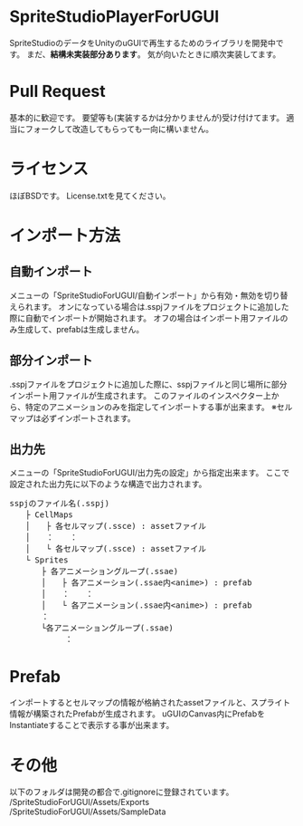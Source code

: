 SpriteStudioPlayerForUGUI
==================

SpriteStudioのデータをUnityのuGUIで再生するためのライブラリを開発中です。
まだ、<strong>結構未実装部分あります</strong>。
気が向いたときに順次実装してます。


Pull Request
==
基本的に歓迎です。
要望等も(実装するかは分かりませんが)受け付けてます。
適当にフォークして改造してもらっても一向に構いません。


ライセンス
==
ほぼBSDです。
License.txtを見てください。


インポート方法
==

## 自動インポート
メニューの「SpriteStudioForUGUI/自動インポート」から有効・無効を切り替えられます。
オンになっている場合は.sspjファイルをプロジェクトに追加した際に自動でインポートが開始されます。
オフの場合はインポート用ファイルのみ生成して、prefabは生成しません。


## 部分インポート
.sspjファイルをプロジェクトに追加した際に、sspjファイルと同じ場所に部分インポート用ファイルが生成されます。
このファイルのインスペクター上から、特定のアニメーションのみを指定してインポートする事が出来ます。
※セルマップは必ずインポートされます。


## 出力先
メニューの「SpriteStudioForUGUI/出力先の設定」から指定出来ます。
ここで設定された出力先に以下のような構造で出力されます。
<pre>sspjのファイル名(.sspj)
　　├ CellMaps
　　│　　├ 各セルマップ(.ssce) : assetファイル
　　│　　：　　：
　　│　　└ 各セルマップ(.ssce) : assetファイル
　　└ Sprites
　　　　├ 各アニメーショングループ(.ssae)
　　　　│　　├ 各アニメーション(.ssae内&lt;anime&gt;) : prefab
　　　　│　　：　　：
　　　　│　　└ 各アニメーション(.ssae内&lt;anime&gt;) : prefab
　　　　：
　　　　└各アニメーショングループ(.ssae)
　　　　　　　：
</pre>

Prefab
==

インポートするとセルマップの情報が格納されたassetファイルと、スプライト情報が構築されたPrefabが生成されます。
uGUIのCanvas内にPrefabをInstantiateすることで表示する事が出来ます。


その他
==
以下のフォルダは開発の都合で.gitignoreに登録されています。
/SpriteStudioForUGUI/Assets/Exports
/SpriteStudioForUGUI/Assets/SampleData

